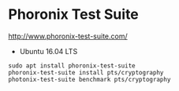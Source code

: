 Phoronix Test Suite
===================

http://www.phoronix-test-suite.com/

- Ubuntu 16.04 LTS

```
sudo apt install phoronix-test-suite
phoronix-test-suite install pts/cryptography
photonix-test-suite benchmark pts/cryptography
```
